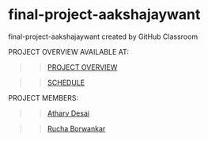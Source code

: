 # final-project-aakshajaywant
final-project-aakshajaywant created by GitHub Classroom


PROJECT OVERVIEW AVAILABLE AT: 


>> [PROJECT OVERVIEW](https://github.com/cu-ecen-5013/final-project-atharvdesai1996/wiki/Project-Overview)


>> [SCHEDULE](https://github.com/cu-ecen-5013/final-project-atharvdesai1996/wiki/Schedule)


PROJECT MEMBERS:

>> [Atharv Desai](https://github.com/cu-ecen-5013/final-project-atharvdesai1996.git)

>> [Rucha Borwankar](https://github.com/cu-ecen-5013/final-project-ruchaborwankar.git)

